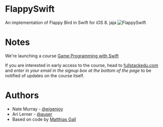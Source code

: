 # FlappySwift

An implementation of Flappy Bird in Swift for iOS 8.
jaja
![FlappySwift](http://i.imgur.com/1NLoToU.gif)

# Notes

We're launching a course [Game Programming with Swift](https://fullstackedu.com)

If you are interested in early access to the course, head to [fullstackedu.com](https://www.fullstackedu.com) and _enter in your email in the signup box at the bottom of the page_ to be notified of updates on the course itself.

# Authors

- Nate Murray - [@eigenjoy](https://twitter.com/eigenjoy)
- Ari Lerner - [@auser](https://twitter.com/auser)
- Based on code by [Matthias Gall](http://digitalbreed.com/2014/how-to-build-a-game-like-flappy-bird-with-xcode-and-sprite-kit)

